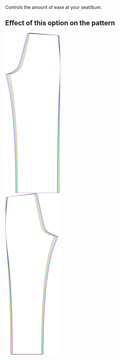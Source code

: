 Controls the amount of ease at your seat/bum.

## Effect of this option on the pattern

![This image shows the effect of this option by superimposing several variants that have a different value for this option](titan_seatease_sample.svg "Effect of this option on the pattern")
